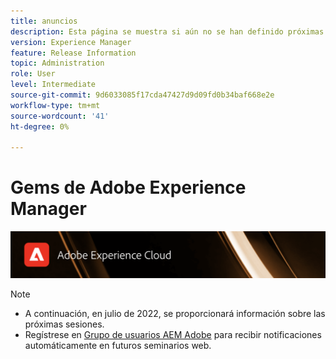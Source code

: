 ```yaml
---
title: anuncios
description: Esta página se muestra si aún no se han definido próximas sesiones.
version: Experience Manager
feature: Release Information
topic: Administration
role: User
level: Intermediate
source-git-commit: 9d6033085f17cda47427d9d09fd0b34baf668e2e
workflow-type: tm+mt
source-wordcount: '41'
ht-degree: 0%

---
```


# Gems de Adobe Experience Manager

![](/help/assets/ADX_Gems.png)

>[!NOTE]
>
>* A continuación, en julio de 2022, se proporcionará información sobre las próximas sesiones.
>* Regístrese en [Grupo de usuarios AEM Adobe](https://aem-augs.adobe.com/) para recibir notificaciones automáticamente en futuros seminarios web.